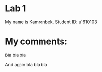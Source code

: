 # Lab 1
My name is Kamronbek. Student ID: u1610103
# My comments: 

Bla bla bla

And again bla bla bla
